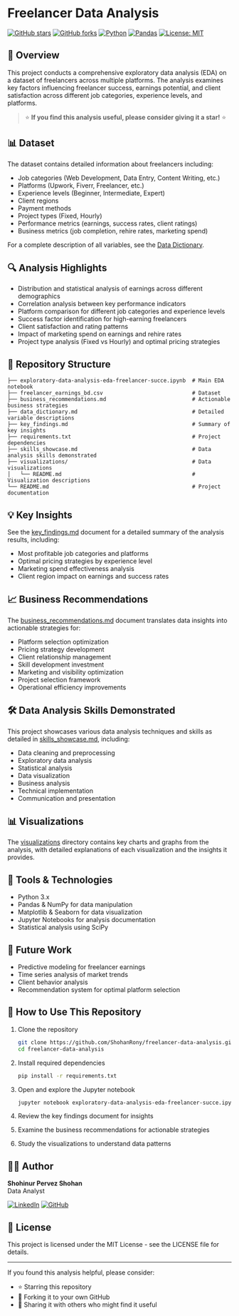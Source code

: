 # Freelancer Data Analysis

[![GitHub stars](https://img.shields.io/github/stars/ShohanRony/freelancer-data-analysis?style=social)](https://github.com/ShohanRony/freelancer-data-analysis/stargazers)
[![GitHub forks](https://img.shields.io/github/forks/ShohanRony/freelancer-data-analysis?style=social)](https://github.com/ShohanRony/freelancer-data-analysis/network/members)
[![Python](https://img.shields.io/badge/Python-3.9-blue)](https://www.python.org/)
[![Pandas](https://img.shields.io/badge/Pandas-2.0-blue)](https://pandas.pydata.org/)
[![License: MIT](https://img.shields.io/badge/License-MIT-yellow.svg)](https://opensource.org/licenses/MIT)

## 🌟 Overview
This project conducts a comprehensive exploratory data analysis (EDA) on a dataset of freelancers across multiple platforms. The analysis examines key factors influencing freelancer success, earnings potential, and client satisfaction across different job categories, experience levels, and platforms.

> ⭐ **If you find this analysis useful, please consider giving it a star!** ⭐

## 📊 Dataset
The dataset contains detailed information about freelancers including:

- Job categories (Web Development, Data Entry, Content Writing, etc.)
- Platforms (Upwork, Fiverr, Freelancer, etc.)
- Experience levels (Beginner, Intermediate, Expert)
- Client regions
- Payment methods
- Project types (Fixed, Hourly)
- Performance metrics (earnings, success rates, client ratings)
- Business metrics (job completion, rehire rates, marketing spend)

For a complete description of all variables, see the [Data Dictionary](data_dictionary.md).

## 🔍 Analysis Highlights
- Distribution and statistical analysis of earnings across different demographics
- Correlation analysis between key performance indicators
- Platform comparison for different job categories and experience levels
- Success factor identification for high-earning freelancers
- Client satisfaction and rating patterns
- Impact of marketing spend on earnings and rehire rates
- Project type analysis (Fixed vs Hourly) and optimal pricing strategies

## 📁 Repository Structure
```
├── exploratory-data-analysis-eda-freelancer-succe.ipynb  # Main EDA notebook
├── freelancer_earnings_bd.csv                            # Dataset
├── business_recommendations.md                           # Actionable business strategies
├── data_dictionary.md                                    # Detailed variable descriptions
├── key_findings.md                                       # Summary of key insights
├── requirements.txt                                      # Project dependencies
├── skills_showcase.md                                    # Data analysis skills demonstrated
├── visualizations/                                       # Data visualizations
│   └── README.md                                         # Visualization descriptions
└── README.md                                             # Project documentation
```

## 💡 Key Insights
See the [key_findings.md](key_findings.md) document for a detailed summary of the analysis results, including:
- Most profitable job categories and platforms
- Optimal pricing strategies by experience level
- Marketing spend effectiveness analysis
- Client region impact on earnings and success rates

## 📈 Business Recommendations
The [business_recommendations.md](business_recommendations.md) document translates data insights into actionable strategies for:
- Platform selection optimization
- Pricing strategy development
- Client relationship management
- Skill development investment
- Marketing and visibility optimization
- Project selection framework
- Operational efficiency improvements

## 🛠️ Data Analysis Skills Demonstrated
This project showcases various data analysis techniques and skills as detailed in [skills_showcase.md](skills_showcase.md), including:
- Data cleaning and preprocessing
- Exploratory data analysis
- Statistical analysis
- Data visualization
- Business analysis
- Technical implementation
- Communication and presentation

## 📊 Visualizations
The [visualizations](visualizations/) directory contains key charts and graphs from the analysis, with detailed explanations of each visualization and the insights it provides.

## 🔧 Tools & Technologies
- Python 3.x
- Pandas & NumPy for data manipulation
- Matplotlib & Seaborn for data visualization
- Jupyter Notebooks for analysis documentation
- Statistical analysis using SciPy

## 🚀 Future Work
- Predictive modeling for freelancer earnings
- Time series analysis of market trends
- Client behavior analysis
- Recommendation system for optimal platform selection

## 📝 How to Use This Repository
1. Clone the repository
   ```bash
   git clone https://github.com/ShohanRony/freelancer-data-analysis.git
   cd freelancer-data-analysis
   ```

2. Install required dependencies
   ```bash
   pip install -r requirements.txt
   ```

3. Open and explore the Jupyter notebook
   ```bash
   jupyter notebook exploratory-data-analysis-eda-freelancer-succe.ipynb
   ```

4. Review the key findings document for insights
5. Examine the business recommendations for actionable strategies
6. Study the visualizations to understand data patterns

## 👨‍💻 Author
**Shohinur Pervez Shohan**  
Data Analyst

[![LinkedIn](https://img.shields.io/badge/LinkedIn-Connect-blue)]([(https://www.linkedin.com/in/shohan414/)])
[![GitHub](https://img.shields.io/badge/GitHub-Follow-black)](https://github.com/ShohanRony)

## 📄 License
This project is licensed under the MIT License - see the LICENSE file for details.

---

If you found this analysis helpful, please consider:
- ⭐ Starring this repository
- 🔄 Forking it to your own GitHub
- 📢 Sharing it with others who might find it useful
